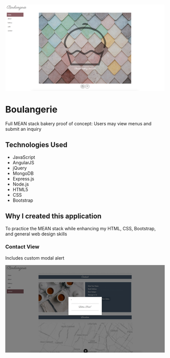![Boulangerie Home View](boulangerie-home.png)

# Boulangerie
Full MEAN stack bakery proof of concept:
Users may view menus and submit an inquiry

## Technologies Used
* JavaScript
* AngularJS
* jQuery
* MongoDB
* Express.js
* Node.js
* HTML5
* CSS
* Bootstrap

## Why I created this application
To practice the MEAN stack while enhancing my HTML, CSS, Bootstrap, and general web design skills

### Contact View
Includes custom modal alert

![Boulangerie Contact View](boulangerie-contact.png)
